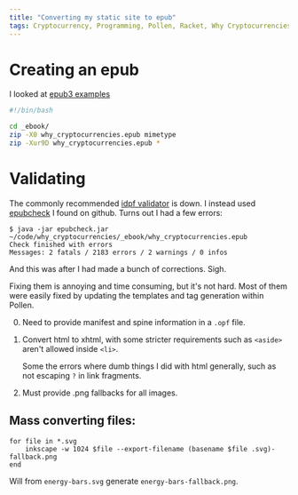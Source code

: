 ```yaml
---
title: "Converting my static site to epub"
tags: Cryptocurrency, Programming, Pollen, Racket, Why Cryptocurrencies?
---
```


# Creating an epub

I looked at [epub3 examples](https://github.com/IDPF/epub3-samples)

```bash
#!/bin/bash

cd _ebook/
zip -X0 why_cryptocurrencies.epub mimetype
zip -Xur9D why_cryptocurrencies.epub *
```


# Validating

The commonly recommended [idpf validator][idpf] is down. I instead used [epubcheck][] I found on github. Turns out I had a few errors:

[idpf]: http://validator.idpf.org/
[epubcheck]: https://github.com/w3c/epubcheck

```
$ java -jar epubcheck.jar ~/code/why_cryptocurrencies/_ebook/why_cryptocurrencies.epub
Check finished with errors
Messages: 2 fatals / 2183 errors / 2 warnings / 0 infos
```

And this was after I had made a bunch of corrections. Sigh.

Fixing them is annoying and time consuming, but it's not hard. Most of them were easily fixed by updating the templates and tag generation within Pollen.

0. Need to provide manifest and spine information in a `.opf` file.
0. Convert html to xhtml, with some stricter requirements such as `<aside>` aren't allowed inside `<li>`.

   Some the errors where dumb things I did with html generally, such as not escaping `?` in link fragments.

0. Must provide .png fallbacks for all images.


## Mass converting files:

```fish
for file in *.svg
    inkscape -w 1024 $file --export-filename (basename $file .svg)-fallback.png
end
```

Will from `energy-bars.svg` generate `energy-bars-fallback.png`.

